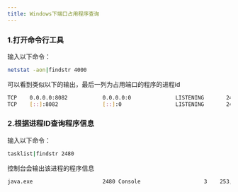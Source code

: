 ```yaml
---
title: Windows下端口占用程序查询
---
```


### 1.打开命令行工具
输入以下命令：

```bash
netstat -aon|findstr 4000
```

可以看到类似以下的输出，最后一列为占用端口的程序的进程id

```bash
TCP    0.0.0.0:8082           0.0.0.0:0              LISTENING       2480
TCP    [::]:8082              [::]:0                 LISTENING       2480
```

### 2.根据进程ID查询程序信息
输入以下命令：

```bash
tasklist|findstr 2480
```

控制台会输出该进程的程序信息

```bash
java.exe                      2480 Console                    3    253,168 K
```